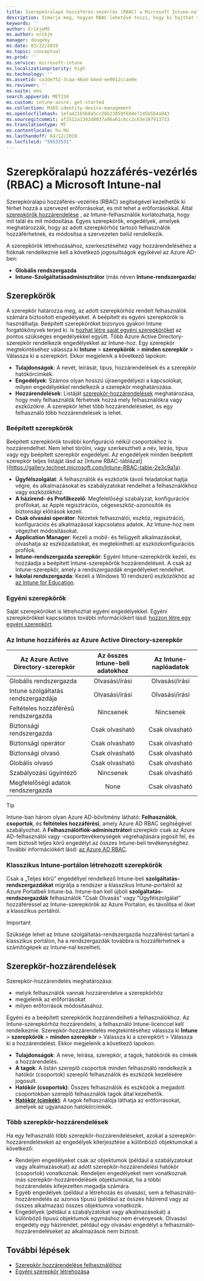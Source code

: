 ```yaml
---
title: Szerepköralapú hozzáférés-vezérlés (RBAC) a Microsoft Intune-nal
description: Ismerje meg, hogyan RBAC lehetővé teszi, hogy ki hajthat végre műveletet, és hajtsa végre a módosításokat a Microsoft Intune-ban.
keywords: ''
author: ErikjeMS
ms.author: erikje
manager: dougeby
ms.date: 03/22/2019
ms.topic: conceptual
ms.prod: ''
ms.service: microsoft-intune
ms.localizationpriority: high
ms.technology: ''
ms.assetid: ca3de752-3caa-46a4-b4ed-ee9012ccae8e
ms.reviewer: ''
ms.suite: ems
search.appverid: MET150
ms.custom: intune-azure; get-started
ms.collection: M365-identity-device-management
ms.openlocfilehash: 1efa421b568a5cc28b23859f68de7145b5b4a943
ms.sourcegitcommit: af2512a1342d8037a96a61c8cc2c63e107913733
ms.translationtype: MT
ms.contentlocale: hu-HU
ms.lasthandoff: 04/12/2019
ms.locfileid: "59533531"
---
```

# <a name="role-based-access-control-rbac-with-microsoft-intune"></a>Szerepköralapú hozzáférés-vezérlés (RBAC) a Microsoft Intune-nal

Szerepköralapú hozzáférés-vezérlés (RBAC) segítségével kezelhetők ki férhet hozzá a szervezet erőforrásokat, és mit tehet a erőforrásokkal.  Által [szerepkörök hozzárendelése](assign-role.md) , az Intune-felhasználók korlátozhatja, hogy mit talál és mit módosítása. Egyes szerepkörök, engedélyek, amelyek meghatározzák, hogy az adott szerepkörhöz tartozó felhasználók hozzáférhetnek, és módosítsa a szervezeten belül rendelkezik.

A szerepkörök létrehozásához, szerkesztéséhez vagy hozzárendeléséhez a fióknak rendelkeznie kell a következő jogosultságok egyikével az Azure AD-ben:
- **Globális rendszergazda**
- **Intune-Szolgáltatásadminisztrátor** (más néven **Intune-rendszergazda**)

## <a name="roles"></a>Szerepkörök
A szerepkör határozza meg, az adott szerepkörhöz rendelt felhasználók számára biztosított engedélyeket.
A beépített és egyéni szerepkörök is használhatja. Beépített szerepköröket bizonyos gyakori Intune forgatókönyvek terjed ki. Is [hozhat létre saját egyéni szerepköröket](create-custom-role.md) az pontos szükséges engedélyekkel együtt. Több Azure Active Directory-szerepkör rendelkezik engedélyekkel az Intune-hoz.
Egy szerepkör megtekintéséhez válassza ki **Intune** > **szerepkörök** > **minden szerepkör** > Válassza ki a szerepkört. Ekkor megjelenik a következő lapokon:

-   **Tulajdonságok**: A nevét, leírását, típus, hozzárendelések és a szerepkör hatókörcímkék. 
-   **Engedélyek**: Számos olyan hosszú újraengedélyezi a kapcsolókat, milyen engedélyekkel rendelkezik a szerepkör meghatározása.
-   **Hozzárendelések**: Listáját [szerepkör-hozzárendelések]( assign-role.md) meghatározása, hogy mely felhasználók férhetnek hozzá mely felhasználókra vagy eszközökre. A szerepkör lehet több hozzárendeléseket, és egy felhasználó több hozzárendelések is lehet.

### <a name="built-in-roles"></a>Beépített szerepkörök
Beépített szerepkörök további konfiguráció nélkül csoportokhoz is hozzárendelhet. Nem lehet törölni, vagy szerkesztheti a név, leírás, típus vagy egy beépített szerepkör engedélyei. Az engedélyek minden beépített szerepkör teljes listáját lásd az [Intune RBAC-táblázat] ((https://gallery.technet.microsoft.com/Intune-RBAC-table-2e3c9a1a).

- **Ügyfélszolgálat**: A felhasználók és eszközök távoli feladatokat hajtja végre, és alkalmazásokat és szabályzatokat rendelhet a felhasználókhoz vagy eszközökhöz.
- **A házirend- és Profilkezelő**: Megfelelőségi szabályzat, konfigurációs profilokat, az Apple regisztrációs, cégeseszköz-azonosítók és biztonsági előírások kezeli.
- **Csak olvasási operátor**: Nézetek felhasználói, eszköz, regisztráció, konfigurációs és alkalmazással kapcsolatos adatok. Az Intune-hoz nem végezhet módosításokat.
- **Application Manager**: Kezeli a mobil- és felügyelt alkalmazásokat, olvashatja az eszközadatokat, és megtekintheti az eszközkonfigurációs profilok.
- **Intune-rendszergazda szerepkör**: Egyéni Intune-szerepkörök kezeli, és hozzáadja a beépített Intune-szerepkörök hozzárendeléseit. A csak az Intune-szerepkör, amely a rendszergazdák engedélyeket rendelhet.
- **Iskolai rendszergazda**: Kezeli a Windows 10 rendszerű eszközökhöz az [az Intune for Education](introduction-intune-education.md).

### <a name="custom-roles"></a>Egyéni szerepkörök
Saját szerepköröket is létrehozhat egyéni engedélyekkel. Egyéni szerepkörökkel kapcsolatos további információkért lásd: [hozzon létre egy egyéni szerepkört](create-custom-role.md).

### <a name="azure-active-directory-roles-with-intune-access"></a>Az Intune hozzáférés az Azure Active Directory-szerepkör
| Az Azure Active Directory-szerepkör | Az összes Intune-beli adatokhoz | Az Intune-naplóadatok |
| --- | :---: | :---: |
| Globális rendszergazda | Olvasási/írási | Olvasási/írási |
| Intune szolgáltatás rendszergazdája | Olvasási/írási | Olvasási/írási |
| Feltételes hozzáférésű rendszergazda | Nincsenek | Nincsenek |
| Biztonsági rendszergazda | Csak olvasható | Csak olvasható |
| Biztonsági operátor | Csak olvasható | Csak olvasható |
| Biztonsági olvasó | Csak olvasható | Csak olvasható |
| Globális olvasó | Csak olvasható | Csak olvasható |
| Szabályozási ügyintéző | Nincsenek | Csak olvasható |
| Megfelelőségi adatok rendszergazda | None | Csak olvasható |

> [!TIP]
> Intune-ban három olyan Azure AD-bővítmény látható: **Felhasználók**, **csoportok**, és **feltételes hozzáférési**, amely Azure AD RBAC segítségével szabályozhat. A **Felhasználóifiók-adminisztrátori** szerepkör csak az Azure AD-felhasználói vagy -csoporttevékenységek végrehajtására jogosít fel, és nem biztosít teljes körű engedélyt az összes Intune-beli tevékenységhez. További információkért lásd: [az Azure AD RBAC](https://docs.microsoft.com/azure/active-directory/active-directory-assign-admin-roles).
### <a name="roles-created-in-the-intune-classic-portal"></a>Klasszikus Intune-portálon létrehozott szerepkörök
Csak a „Teljes körű” engedéllyel rendelkező Intune-beli **szolgáltatás-rendszergazdákat** migrálja a rendszer a klasszikus Intune-portálról az Azure Portalbeli Intune-ba. Intune-ban kell újbóli **szolgáltatás-rendszergazdák** felhasználók "Csak Olvasás" vagy "Ügyfélszolgálat" hozzáféréssel az Intune-szerepkörök az Azure Portalon, és távolítsa el őket a klasszikus portálról.
> [!IMPORTANT]
> Szüksége lehet az Intune szolgáltatás-rendszergazda hozzáférést tartani a klasszikus portálon, ha a rendszergazdák továbbra is hozzáférhetnek a számítógépek az Intune-nal kezelheti.

## <a name="role-assignments"></a>Szerepkör-hozzárendelések
Szerepkör-hozzárendelés meghatározása:

- melyik felhasználók vannak hozzárendelve a szerepkörhöz
- megjelenik az erőforrásokat
- milyen erőforrások módosításához.

Egyéni és a beépített szerepkörök hozzárendelheti a felhasználókhoz. Az Intune-szerepkörhöz hozzárendelni, a felhasználó Intune-licenccel kell rendelkeznie.
Szerepkör-hozzárendelés megtekintéséhez válassza ki **Intune** > **szerepkörök** > **minden szerepkör** > Válassza ki a szerepkört > Válassza ki a hozzárendelést. Ekkor megjelenik a következő lapokon:

-   **Tulajdonságok**: A neve, leírása, szerepkör, a tagok, hatókörök és címkék a hozzárendelés.
-   **A tagok**: A listán szereplő csoportok minden felhasználó rendelkezik a hatókör (csoportok) szereplő felhasználók és eszközök kezelésére jogosult.
-   **Hatókör (csoportok)**: Összes felhasználók és eszközök a megadott csoportokban szereplő felhasználók tagok által kezelhetők.
-   **[Hatókör (címkék)](scope-tags.md)**: A tagok felhasználója láthatja az erőforrásokat, amelyek az ugyanazon hatókörcímkék.

### <a name="multiple-role-assignments"></a>Több szerepkör-hozzárendelések
Ha egy felhasználó több szerepkör-hozzárendeléseket, azokat a szerepkör-hozzárendeléseket az engedélyek kiterjesztése a különböző objektumokat a következő:

- Rendeljen engedélyeket csak az objektumok (például a szabályzatokat vagy alkalmazásokat) az adott szerepkör-hozzárendelési hatókör (csoportok) vonatkoznak. Rendeljen engedélyeket nem vonatkoznak más szerepkör-hozzárendelések objektumokat, ha a többi hozzárendelés kifejezetten megadja számára.
- Egyéb engedélyek (például a létrehozás és olvasás), sem a felhasználó-hozzárendelés az azonos típusú (például az összes házirend vagy az összes alkalmazás) összes objektumra vonatkozik.
- Engedélyek (például a szabályzatokat vagy alkalmazásokat) a különböző típusú objektumok egymáshoz nem érvényesek. Olvasási engedély egy házirendet, például egy olvasási engedélyt a felhasználó-hozzárendeléseket az alkalmazások nem biztosít.

## <a name="next-steps"></a>További lépések
- [Szerepkör hozzárendelése felhasználóhoz](assign-role.md)
- [Egyéni szerepkör létrehozása](create-custom-role.md)
